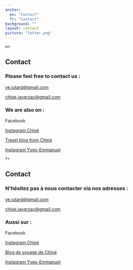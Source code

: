 ```yaml
---
anchor:
  en: "Contact"
  fr: "Contact"
background: ""
layout: contact
picture: "letter.png"
---
```

`en`

## Contact

### Please feel free to contact us :

ye.jutard@gmail.com

chloe.javerzac@gmail.com

### We are also on :

Facebook

[Instagram Chloé](https://www.instagram.com/chloejaverzac/)

[Travel blog from Chloé](http://chloe.javerzac.com/)

[Instagram Yves-Emmanuel](https://www.instagram.com/yjutard/)



`fr`

## Contact

### N'hésitez pas à nous contacter via nos adresses :

ye.jutard@gmail.com

chloe.javerzac@gmail.com

### Aussi sur :

Facebook

[Instagram Chloé](https://www.instagram.com/chloejaverzac/)

[Blog de voyage de Chloé](http://chloe.javerzac.com/)

[Instagram Yves-Emmanuel](https://www.instagram.com/yjutard/)
